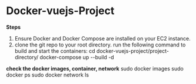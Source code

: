 # Docker-vuejs-Project

**Steps**
1. Ensure Docker and Docker Compose are installed on your EC2 instance.
2. clone the git repo to your root directory. run the following command to build and start the containers:
       cd docker-vuejs-project/project-directory/
       docker-compose up --build -d

**check the docker images, container, network**
  sudo docker images
  sudo docker ps
  sudo docker network ls

